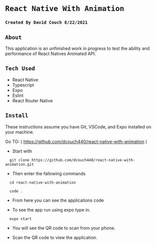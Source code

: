 # `React Native With Animation`

### `Created By David Couch 8/22/2021`

## `About`

This application is an unfinished work in progress to test the ability and performance of React Natives Animated API.

## `Tech Used`

- React Native
- Typescript
- Expo
- Eslint
- React Router Native

## `Install`
These instructions assume you have Git, VSCode, and Expo installed on your machine.

Go TO: ( https://github.com/dcouch440/react-native-with-animation )

- Start with

```
  git clone https://github.com/dcouch440/react-native-with-animation.git
```

- Then enter the fallowing commands

```
  cd react-native-with-animation
```

```
  code .
```

- From here you can see the applications code

- To see the app run using expo type in.

```
  expo start
```

- You will see the QR code to scan from your phone.

- Scan the QR code to view the application.